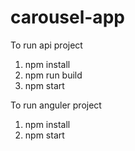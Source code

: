 # carousel-app

To run api project
1. npm install
2. npm run build
3. npm start

To run anguler project
1. npm install
2. npm start
